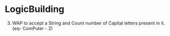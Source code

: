 # LogicBuilding
3.	WAP to accept a String and Count number of Capital letters present in it.(eq- ComPuter - 2)
